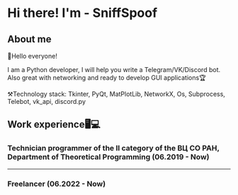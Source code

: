 # Hi there! I'm - SniffSpoof
## About me 
🎯Hello everyone!

I am a Python developer, I will help you write a Telegram/VK/Discord bot. Also great with networking and ready to develop GUI applications🏆

⚒Technology stack: Tkinter, PyQt, MatPlotLib, NetworkX, Os, Subprocess, Telebot, vk_api, discord.py

## Work experience🖥💻
### Technician programmer of the II category of the ВЦ СО РАН, Department of Theoretical Programming (06.2019 - Now)
---
### Freelancer (06.2022 - Now)

<!---
SniffSpoof/SniffSpoof is a ✨ special ✨ repository because its `README.md` (this file) appears on your GitHub profile.
You can click the Preview link to take a look at your changes.
--->
